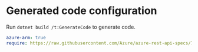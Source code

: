 # Generated code configuration

Run `dotnet build /t:GenerateCode` to generate code.

``` yaml
azure-arm: true
require: https://raw.githubusercontent.com/Azure/azure-rest-api-specs/7fe24f57e1d0e3560535be0730db43feb3239a36/specification/graphrbac/data-plane/readme.md
```
